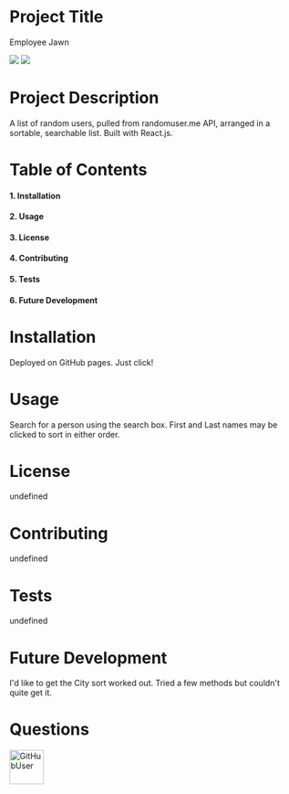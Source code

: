 
# Project Title
Employee Jawn

<img src = "https://img.shields.io/github/last-commit/thegetoutgirl/read-me-generator"> <img src ="https://img.shields.io/badge/current%20status-%F0%9F%92%A5-white">

# Project Description
A list of random users, pulled from randomuser.me API, arranged in a sortable, searchable list. Built with React.js.

# Table of Contents

  #### 1. Installation
  #### 2. Usage
  #### 3. License
  #### 4. Contributing
  #### 5. Tests
  #### 6. Future Development

# Installation
Deployed on GitHub pages. Just click!

# Usage
Search for a person using the search box. First and Last names may be clicked to sort in either order.

# License
undefined

# Contributing
undefined

# Tests
undefined

# Future Development
I'd like to get the City sort worked out. Tried a few methods but couldn't quite get it.

# Questions
<img src="https://avatars2.githubusercontent.com/u/60320896?v=4" alt= "GitHubUser" width="60" height="60" />

